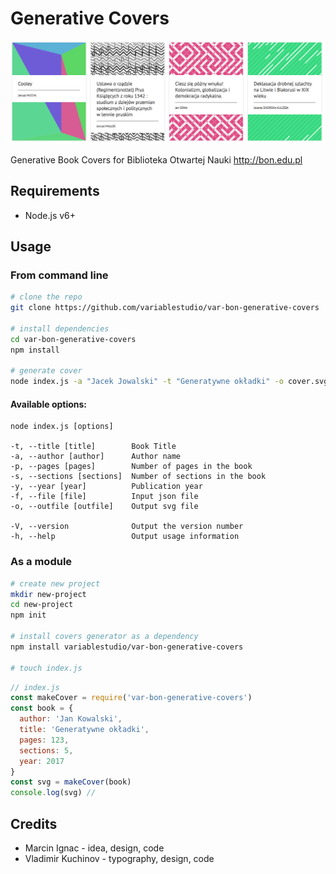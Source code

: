 # Generative Covers

![](covers.png)

Generative Book Covers for Biblioteka Otwartej Nauki http://bon.edu.pl

## Requirements

- Node.js v6+

## Usage

### From command line

```sh
# clone the repo
git clone https://github.com/variablestudio/var-bon-generative-covers

# install dependencies
cd var-bon-generative-covers
npm install

# generate cover
node index.js -a "Jacek Jowalski" -t "Generatywne okładki" -o cover.svg
```

#### Available options:
```text
node index.js [options]

-t, --title [title]        Book Title
-a, --author [author]      Author name
-p, --pages [pages]        Number of pages in the book
-s, --sections [sections]  Number of sections in the book
-y, --year [year]          Publication year
-f, --file [file]          Input json file
-o, --outfile [outfile]    Output svg file

-V, --version              Output the version number
-h, --help                 Output usage information
```

### As a module

```sh
# create new project
mkdir new-project
cd new-project
npm init

# install covers generator as a dependency
npm install variablestudio/var-bon-generative-covers

# touch index.js
```

```javascript
// index.js
const makeCover = require('var-bon-generative-covers')
const book = {
  author: 'Jan Kowalski',
  title: 'Generatywne okładki',
  pages: 123,
  sections: 5,
  year: 2017
}
const svg = makeCover(book)
console.log(svg) //
```

## Credits

- Marcin Ignac - idea, design, code
- Vladimir Kuchinov - typography, design, code
